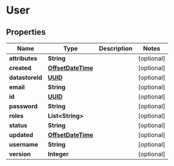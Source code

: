 
# User

## Properties
Name | Type | Description | Notes
------------ | ------------- | ------------- | -------------
**attributes** | **String** |  |  [optional]
**created** | [**OffsetDateTime**](OffsetDateTime.md) |  |  [optional]
**datastoreId** | [**UUID**](UUID.md) |  |  [optional]
**email** | **String** |  |  [optional]
**id** | [**UUID**](UUID.md) |  |  [optional]
**password** | **String** |  |  [optional]
**roles** | **List&lt;String&gt;** |  |  [optional]
**status** | **String** |  |  [optional]
**updated** | [**OffsetDateTime**](OffsetDateTime.md) |  |  [optional]
**username** | **String** |  |  [optional]
**version** | **Integer** |  |  [optional]



